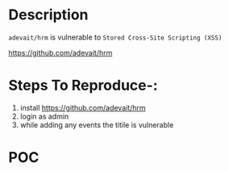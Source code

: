 # Description

`adevait/hrm` is vulnerable to `Stored Cross-Site Scripting (XSS)`

https://github.com/adevait/hrm

# Steps To Reproduce-:  

1) install https://github.com/adevait/hrm
2) login as admin
3) while adding any events the titile is vulnerable 

# POC
